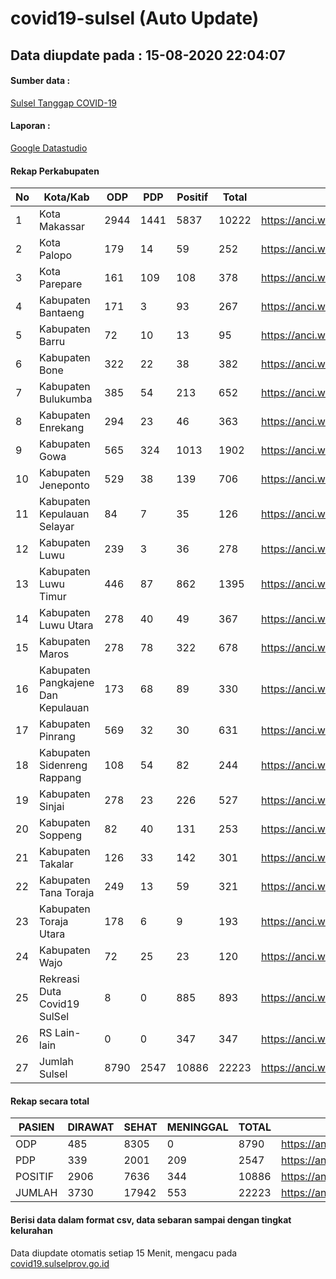 
# covid19-sulsel (Auto Update)

## Data diupdate pada : 15-08-2020 22:04:07

#### Sumber data :
[Sulsel Tanggap COVID-19](https://covid19.sulselprov.go.id)

#### Laporan :
[Google Datastudio](https://datastudio.google.com/s/jythWGc1j4w)

#### Rekap Perkabupaten 
|No|Kota/Kab|ODP|PDP|Positif|Total|Link|
| --- | --- | --- | --- | --- | --- | --- |
|1|Kota Makassar|2944|1441|5837|10222|https://anci.web.id/cor/kota_makassar|
|2|Kota Palopo|179|14|59|252|https://anci.web.id/cor/kota_palopo|
|3|Kota Parepare|161|109|108|378|https://anci.web.id/cor/kota_parepare|
|4|Kabupaten Bantaeng|171|3|93|267|https://anci.web.id/cor/kabupaten_bantaeng|
|5|Kabupaten Barru|72|10|13|95|https://anci.web.id/cor/kabupaten_barru|
|6|Kabupaten Bone|322|22|38|382|https://anci.web.id/cor/kabupaten_bone|
|7|Kabupaten Bulukumba|385|54|213|652|https://anci.web.id/cor/kabupaten_bulukumba|
|8|Kabupaten Enrekang|294|23|46|363|https://anci.web.id/cor/kabupaten_enrekang|
|9|Kabupaten Gowa|565|324|1013|1902|https://anci.web.id/cor/kabupaten_gowa|
|10|Kabupaten Jeneponto|529|38|139|706|https://anci.web.id/cor/kabupaten_jeneponto|
|11|Kabupaten Kepulauan Selayar|84|7|35|126|https://anci.web.id/cor/kabupaten_kepulauan_selayar|
|12|Kabupaten Luwu|239|3|36|278|https://anci.web.id/cor/kabupaten_luwu|
|13|Kabupaten Luwu Timur|446|87|862|1395|https://anci.web.id/cor/kabupaten_luwu_timur|
|14|Kabupaten Luwu Utara|278|40|49|367|https://anci.web.id/cor/kabupaten_luwu_utara|
|15|Kabupaten Maros|278|78|322|678|https://anci.web.id/cor/kabupaten_maros|
|16|Kabupaten Pangkajene Dan Kepulauan|173|68|89|330|https://anci.web.id/cor/kabupaten_pangkajene_dan_kepulauan|
|17|Kabupaten Pinrang|569|32|30|631|https://anci.web.id/cor/kabupaten_pinrang|
|18|Kabupaten Sidenreng Rappang|108|54|82|244|https://anci.web.id/cor/kabupaten_sidenreng_rappang|
|19|Kabupaten Sinjai|278|23|226|527|https://anci.web.id/cor/kabupaten_sinjai|
|20|Kabupaten Soppeng|82|40|131|253|https://anci.web.id/cor/kabupaten_soppeng|
|21|Kabupaten Takalar|126|33|142|301|https://anci.web.id/cor/kabupaten_takalar|
|22|Kabupaten Tana Toraja|249|13|59|321|https://anci.web.id/cor/kabupaten_tana_toraja|
|23|Kabupaten Toraja Utara|178|6|9|193|https://anci.web.id/cor/kabupaten_toraja_utara|
|24|Kabupaten Wajo|72|25|23|120|https://anci.web.id/cor/kabupaten_wajo|
|25|Rekreasi Duta Covid19 SulSel|8|0|885|893|https://anci.web.id/cor/rekreasi_duta_covid19_sulsel|
|26|RS Lain-lain|0|0|347|347|https://anci.web.id/cor/rs_lain-lain|
|27|Jumlah Sulsel|8790|2547|10886|22223|https://anci.web.id/cor/jumlah_sulsel|

#### Rekap secara total

| PASIEN | DIRAWAT | SEHAT | MENINGGAL | TOTAL | LINK |
| ---- | -------- | ---- | ---- |  ---- | ---- |
| ODP | 485 | 8305 | 0 | 8790 | https://anci.web.id/cor/odp_detail.html |
| PDP | 339 | 2001 | 209 | 2547 | https://anci.web.id/cor/pdp_detail.html |
| POSITIF | 2906 | 7636 | 344 | 10886 | https://anci.web.id/cor/positif_detail.html |
| JUMLAH | 3730 | 17942 | 553 | 22223 | https://anci.web.id/cor/jumlah_sulsel/ |

 
#### Berisi data dalam format csv, data sebaran sampai dengan tingkat kelurahan

Data diupdate otomatis setiap 15 Menit, mengacu pada [covid19.sulselprov.go.id](https://covid19.sulselprov.go.id)

